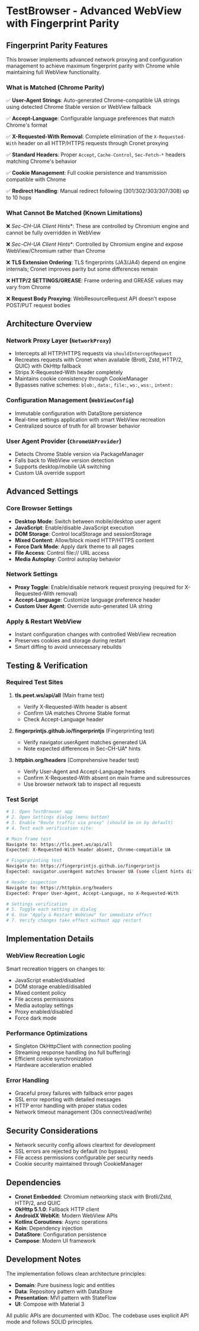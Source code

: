 # TestBrowser - Advanced WebView with Fingerprint Parity

## Fingerprint Parity Features

This browser implements advanced network proxying and configuration management to achieve maximum fingerprint parity with Chrome while maintaining full WebView functionality.

### What is Matched (Chrome Parity)

✅ **User-Agent Strings**: Auto-generated Chrome-compatible UA strings using detected Chrome Stable version or WebView fallback

✅ **Accept-Language**: Configurable language preferences that match Chrome's format

✅ **X-Requested-With Removal**: Complete elimination of the `X-Requested-With` header on all HTTP/HTTPS requests through Cronet proxying

✅ **Standard Headers**: Proper `Accept`, `Cache-Control`, `Sec-Fetch-*` headers matching Chrome's behavior

✅ **Cookie Management**: Full cookie persistence and transmission compatible with Chrome

✅ **Redirect Handling**: Manual redirect following (301/302/303/307/308) up to 10 hops

### What Cannot Be Matched (Known Limitations)

❌ **Sec-CH-UA* Client Hints**: These are controlled by Chromium engine and cannot be fully overridden in WebView

❌ **Sec-CH-UA* Client Hints**: Controlled by Chromium engine and expose WebView/Chromium rather than Chrome

❌ **TLS Extension Ordering**: TLS fingerprints (JA3/JA4) depend on engine internals; Cronet improves parity but some differences remain

❌ **HTTP/2 SETTINGS/GREASE**: Frame ordering and GREASE values may vary from Chrome

❌ **Request Body Proxying**: WebResourceRequest API doesn't expose POST/PUT request bodies

## Architecture Overview

### Network Proxy Layer (`NetworkProxy`)
- Intercepts all HTTP/HTTPS requests via `shouldInterceptRequest`
- Recreates requests with Cronet when available (Brotli, Zstd, HTTP/2, QUIC) with OkHttp fallback
- Strips X-Requested-With header completely
- Maintains cookie consistency through CookieManager
- Bypasses native schemes: `blob:`, `data:`, `file:`, `ws:`, `wss:`, `intent:`

### Configuration Management (`WebViewConfig`)
- Immutable configuration with DataStore persistence
- Real-time settings application with smart WebView recreation
- Centralized source of truth for all browser behavior

### User Agent Provider (`ChromeUAProvider`)
- Detects Chrome Stable version via PackageManager
- Falls back to WebView version detection
- Supports desktop/mobile UA switching
- Custom UA override support

## Advanced Settings

### Core Browser Settings
- **Desktop Mode**: Switch between mobile/desktop user agent
- **JavaScript**: Enable/disable JavaScript execution
- **DOM Storage**: Control localStorage and sessionStorage
- **Mixed Content**: Allow/block mixed HTTP/HTTPS content
- **Force Dark Mode**: Apply dark theme to all pages
- **File Access**: Control file:// URL access
- **Media Autoplay**: Control autoplay behavior

### Network Settings
- **Proxy Toggle**: Enable/disable network request proxying (required for X-Requested-With removal)
- **Accept-Language**: Customize language preference header
- **Custom User Agent**: Override auto-generated UA string

### Apply & Restart WebView
- Instant configuration changes with controlled WebView recreation
- Preserves cookies and storage during restart
- Smart diffing to avoid unnecessary rebuilds

## Testing & Verification

### Required Test Sites

1. **tls.peet.ws/api/all** (Main frame test)
   - Verify X-Requested-With header is absent
   - Confirm UA matches Chrome Stable format
   - Check Accept-Language header

2. **fingerprintjs.github.io/fingerprintjs** (Fingerprinting test)
   - Verify navigator.userAgent matches generated UA
   - Note expected differences in Sec-CH-UA* hints

3. **httpbin.org/headers** (Comprehensive header test)
   - Verify User-Agent and Accept-Language headers
   - Confirm X-Requested-With absent on main frame and subresources
   - Use browser network tab to inspect all requests

### Test Script

```bash
# 1. Open TestBrowser app
# 2. Open Settings dialog (menu button)
# 3. Enable "Route traffic via proxy" (should be on by default)
# 4. Test each verification site:

# Main frame test
Navigate to: https://tls.peet.ws/api/all
Expected: X-Requested-With header absent, Chrome-compatible UA

# Fingerprinting test  
Navigate to: https://fingerprintjs.github.io/fingerprintjs
Expected: navigator.userAgent matches browser UA (some client hints differences expected)

# Header inspection
Navigate to: https://httpbin.org/headers
Expected: Proper User-Agent, Accept-Language, no X-Requested-With

# Settings verification
# 5. Toggle each setting in dialog
# 6. Use "Apply & Restart WebView" for immediate effect
# 7. Verify changes take effect without app restart
```

## Implementation Details

### WebView Recreation Logic
Smart recreation triggers on changes to:
- JavaScript enabled/disabled
- DOM storage enabled/disabled  
- Mixed content policy
- File access permissions
- Media autoplay settings
- Proxy enabled/disabled
- Force dark mode

### Performance Optimizations
- Singleton OkHttpClient with connection pooling
- Streaming response handling (no full buffering)
- Efficient cookie synchronization
- Hardware acceleration enabled

### Error Handling
- Graceful proxy failures with fallback error pages
- SSL error reporting with detailed messages
- HTTP error handling with proper status codes
- Network timeout management (30s connect/read/write)

## Security Considerations

- Network security config allows cleartext for development
- SSL errors are rejected by default (no bypass)
- File access permissions configurable per security needs
- Cookie security maintained through CookieManager

## Dependencies

- **Cronet Embedded**: Chromium networking stack with Brotli/Zstd, HTTP/2, and QUIC
- **OkHttp 5.1.0**: Fallback HTTP client
- **AndroidX WebKit**: Modern WebView APIs
- **Kotlinx Coroutines**: Async operations
- **Koin**: Dependency injection
- **DataStore**: Configuration persistence
- **Compose**: Modern UI framework

## Development Notes

The implementation follows clean architecture principles:
- **Domain**: Pure business logic and entities
- **Data**: Repository pattern with DataStore
- **Presentation**: MVI pattern with StateFlow
- **UI**: Compose with Material 3

All public APIs are documented with KDoc. The codebase uses explicit API mode and follows SOLID principles.
